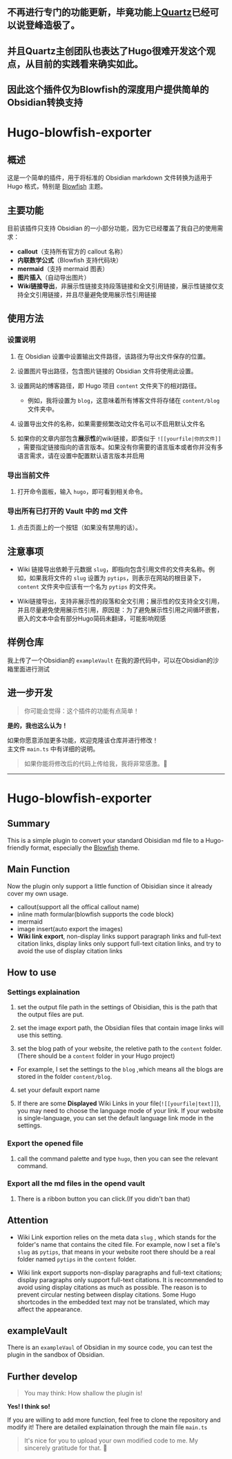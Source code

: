 ## 不再进行专门的功能更新，毕竟功能上[Quartz](https://github.com/jackyzha0/quartz)已经可以说登峰造极了。

## 并且Quartz主创团队也表达了Hugo很难开发这个观点，从目前的实践看来确实如此。

## 因此这个插件仅为Blowfish的深度用户提供简单的Obsidian转换支持

# Hugo-blowfish-exporter

## 概述
这是一个简单的插件，用于将标准的 Obsidian markdown 文件转换为适用于 Hugo 格式，特别是 [Blowfish](https://blowfish.page/) 主题。

## 主要功能

目前该插件只支持 Obsidian 的一小部分功能，因为它已经覆盖了我自己的使用需求：
  - **callout**（支持所有官方的 callout 名称）
  - **内联数学公式**（Blowfish 支持代码块）
  - **mermaid**（支持 mermaid 图表）
  - **图片插入**（自动导出图片）
  - **Wiki链接导出**，非展示性链接支持段落链接和全文引用链接，展示性链接仅支持全文引用链接，并且尽量避免使用展示性引用链接

## 使用方法

### 设置说明

1. 在 Obsidian 设置中设置输出文件路径，该路径为导出文件保存的位置。
  
2. 设置图片导出路径，包含图片链接的 Obsidian 文件将使用此设置。

3. 设置网站的博客路径，即 Hugo 项目 `content` 文件夹下的相对路径。
   - 例如，我将设置为 `blog`，这意味着所有博客文件将存储在 `content/blog` 文件夹中。

4. 设置导出文件的名称，如果需要频繁改动文件名可以不启用默认文件名

5. 如果你的文章内部包含**展示性**的wiki链接，即类似于 `![[yourfile|你的文件]]` ，需要指定链接指向的语言版本。如果没有你需要的语言版本或者你并没有多语言需求，请在设置中配置默认语言版本并启用

### 导出当前文件
1. 打开命令面板，输入 `hugo`，即可看到相关命令。

### 导出所有已打开的 Vault 中的 md 文件
1. 点击页面上的一个按钮（如果没有禁用的话）。

## 注意事项

- Wiki 链接导出依赖于元数据 `slug`，即指向包含引用文件的文件夹名称。例如，如果我将文件的 `slug` 设置为 `pytips`，则表示在网站的根目录下，`content` 文件夹中应该有一个名为 `pytips` 的文件夹。

- Wiki链接导出，支持非展示性的段落和全文引用；展示性的仅支持全文引用，并且尽量避免使用展示性引用，原因是：为了避免展示性引用之间循环嵌套，嵌入的文本中会有部分Hugo简码未翻译，可能影响观感

## 样例仓库
我上传了一个Obsidian的 `exampleVault` 在我的源代码中，可以在Obsidian的沙箱里面进行测试

## 进一步开发

> 你可能会觉得：这个插件的功能有点简单！

**是的，我也这么认为！**

如果你愿意添加更多功能，欢迎克隆该仓库并进行修改！  
主文件 `main.ts` 中有详细的说明。

> 如果你能将修改后的代码上传给我，我将非常感激。🫡

---

# Hugo-blowfish-exporter

## Summary
This is a simple plugin to convert your standard Obisidian md file to a Hugo-friendly format, especially the [Blowfish](https://blowfish.page/) theme.

## Main Function

Now the plugin only support a little function of Obisidian since it already cover my own usage.
  - callout(support all the offical callout name)
  - inline math formular(blowfish supports the code block)
  - mermaid
  - image insert(auto export the images)
  - **Wiki link export**, non-display links support paragraph links and full-text citation links, display links only support full-text citation links, and try to avoid the use of display citation links

## How to use

### Settings explaination

1. set the output file path in the settings of Obisidian, this is the path that the output files are put.

2. set the image export path, the Obsidian files that contain image links will use this setting.

3. set the blog path of your website, the reletive path to the `content` folder.(There should be a `content` folder in your Hugo project)
  - For example, I set the settings to the `blog` ,which means all the blogs are stored in the folder `content/blog`.

4. set your default export name

5. If there are some **Displayed** Wiki Links in your file(`![[yourfile|text]]`), you may need to choose the language mode of your link. If your website is single-language, you can set the default language link mode in the settings.

### Export the opened file
1. call the command palette and type `hugo`, then you can see the relevant command.

### Export all the md files in the opend vault
1. There is a ribbon button you can click.(If you didn't ban that)

## Attention

- Wiki Link exportion relies on the meta data `slug` , which stands for the folder's name that contains the cited file. For example, now I set a file's `slug` as `pytips`, that means in your website root there should be a real folder named `pytips` in the `content` folder.

- Wiki link export supports non-display paragraphs and full-text citations; display paragraphs only support full-text citations. It is recommended to avoid using display citations as much as possible. The reason is to prevent circular nesting between display citations. Some Hugo shortcodes in the embedded text may not be translated, which may affect the appearance.

## exampleVault
There is an `exampleVaul` of Obsidian in my source code, you can test the plugin in the sandbox of Obsidian.

## Further develop

> You may think: How shallow the plugin is!

**Yes! I think so!**

If you are willing to add more function, feel free to clone the repository and modify it!
There are detailed explaination through the main file `main.ts`

> It's nice for you to upload your own modified code to me. My sincerely gratitude for that. 🫡
